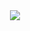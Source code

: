 <center><img src="https://github-readme-stats.vercel.app/api?username=Swino4ka&show_icons=true&theme=radical"></img></center>
